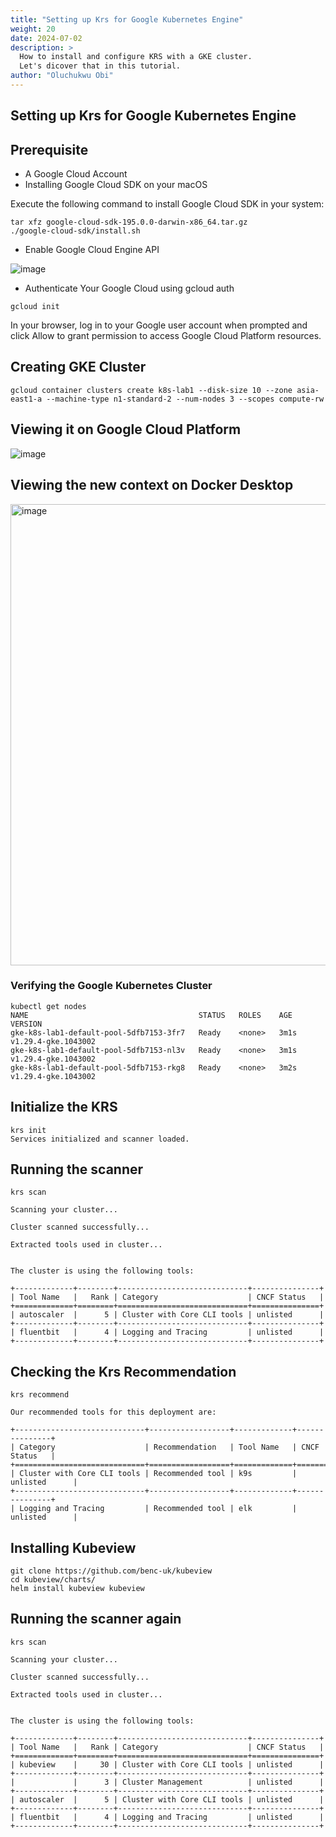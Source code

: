```yaml
---
title: "Setting up Krs for Google Kubernetes Engine"
weight: 20
date: 2024-07-02
description: >
  How to install and configure KRS with a GKE cluster.
  Let's dicover that in this tutorial. 
author: "Oluchukwu Obi"
---
```

## Setting up Krs for Google Kubernetes Engine

## Prerequisite

- A Google Cloud Account
- Installing Google Cloud SDK on your macOS

Execute the following command to install Google Cloud SDK in your system:

```
tar xfz google-cloud-sdk-195.0.0-darwin-x86_64.tar.gz
./google-cloud-sdk/install.sh
```


- Enable Google Cloud Engine API

![image](https://github.com/kubetoolsca/krs/assets/313480/6c441226-9e8e-4a91-ba8a-e0c595173faa)


- Authenticate Your Google Cloud using gcloud auth


```
gcloud init
```

In your browser, log in to your Google user account when prompted and click Allow to grant permission to access Google Cloud Platform resources.


## Creating GKE Cluster

```
gcloud container clusters create k8s-lab1 --disk-size 10 --zone asia-east1-a --machine-type n1-standard-2 --num-nodes 3 --scopes compute-rw
```

## Viewing it on Google Cloud Platform

![image](https://github.com/kubetoolsca/krs/assets/313480/733cfe3a-c951-4ea0-b7f5-4a28f7393c8e)


## Viewing the new context on Docker Desktop

<img width="738" alt="image" src="https://github.com/kubetoolsca/krs/assets/313480/8afc21c5-1961-4af8-b491-00c99cb350fa">

### Verifying the Google Kubernetes Cluster 

```
kubectl get nodes
NAME                                      STATUS   ROLES    AGE    VERSION
gke-k8s-lab1-default-pool-5dfb7153-3fr7   Ready    <none>   3m1s   v1.29.4-gke.1043002
gke-k8s-lab1-default-pool-5dfb7153-nl3v   Ready    <none>   3m1s   v1.29.4-gke.1043002
gke-k8s-lab1-default-pool-5dfb7153-rkg8   Ready    <none>   3m2s   v1.29.4-gke.1043002
```

## Initialize the KRS

```
krs init
Services initialized and scanner loaded.
```

## Running the scanner

```
krs scan

Scanning your cluster...

Cluster scanned successfully...

Extracted tools used in cluster...


The cluster is using the following tools:

+-------------+--------+-----------------------------+---------------+
| Tool Name   |   Rank | Category                    | CNCF Status   |
+=============+========+=============================+===============+
| autoscaler  |      5 | Cluster with Core CLI tools | unlisted      |
+-------------+--------+-----------------------------+---------------+
| fluentbit   |      4 | Logging and Tracing         | unlisted      |
+-------------+--------+-----------------------------+---------------+
```

## Checking the Krs Recommendation

```
krs recommend

Our recommended tools for this deployment are:

+-----------------------------+------------------+-------------+---------------+
| Category                    | Recommendation   | Tool Name   | CNCF Status   |
+=============================+==================+=============+===============+
| Cluster with Core CLI tools | Recommended tool | k9s         | unlisted      |
+-----------------------------+------------------+-------------+---------------+
| Logging and Tracing         | Recommended tool | elk         | unlisted      |
```


## Installing Kubeview

```
git clone https://github.com/benc-uk/kubeview
cd kubeview/charts/
helm install kubeview kubeview
```

## Running the scanner again

```
krs scan

Scanning your cluster...

Cluster scanned successfully...

Extracted tools used in cluster...


The cluster is using the following tools:

+-------------+--------+-----------------------------+---------------+
| Tool Name   |   Rank | Category                    | CNCF Status   |
+=============+========+=============================+===============+
| kubeview    |     30 | Cluster with Core CLI tools | unlisted      |
+-------------+--------+-----------------------------+---------------+
|             |      3 | Cluster Management          | unlisted      |
+-------------+--------+-----------------------------+---------------+
| autoscaler  |      5 | Cluster with Core CLI tools | unlisted      |
+-------------+--------+-----------------------------+---------------+
| fluentbit   |      4 | Logging and Tracing         | unlisted      |
+-------------+--------+-----------------------------+---------------+
```
